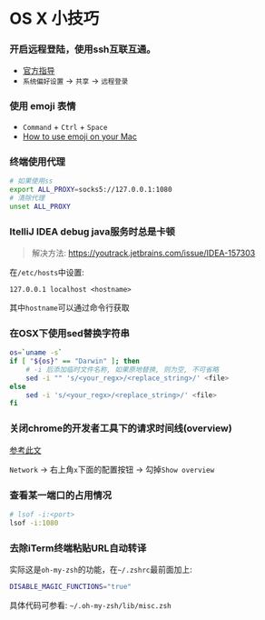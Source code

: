# OS X 小技巧

### 开启远程登陆，使用ssh互联互通。

* [官方指导](https://support.apple.com/kb/PH18726?locale=zh_CN&viewlocale=zh_CN)
* `系统偏好设置` -> `共享` -> `远程登录`

### 使用 emoji 表情

* `Command` + `Ctrl` + `Space`
* [How to use emoji on your Mac](http://www.imore.com/how-to-use-emoji-on-your-mac)

### 终端使用代理

```sh
# 如果使用ss
export ALL_PROXY=socks5://127.0.0.1:1080
# 清除代理
unset ALL_PROXY
```

### ItelliJ IDEA debug java服务时总是卡顿

> 解决方法: https://youtrack.jetbrains.com/issue/IDEA-157303

在`/etc/hosts`中设置: 

```
127.0.0.1 localhost <hostname>
```

其中`hostname`可以通过命令行获取


### 在OSX下使用sed替换字符串

```bash
os=`uname -s`
if [ "${os}" == "Darwin" ]; then
    # -i 后添加临时文件名称, 如果原地替换, 则为空, 不可省略
    sed -i "" 's/<your_regx>/<replace_string>/' <file>
else
    sed -i 's/<your_regx>/<replace_string>/' <file>
fi
```

### 关闭chrome的开发者工具下的请求时间线(overview)

[参考此文](https://blog.csdn.net/qq_15941409/article/details/103232414)

`Network` -> 右上角`x`下面的配置按钮 -> 勾掉`Show overview`

### 查看某一端口的占用情况

```bash
# lsof -i:<port>
lsof -i:1080
```

### 去除iTerm终端粘贴URL自动转译
实际这是`oh-my-zsh`的功能，在`~/.zshrc`最前面加上:
```bash
DISABLE_MAGIC_FUNCTIONS="true"
```
具体代码可参看: `~/.oh-my-zsh/lib/misc.zsh`
